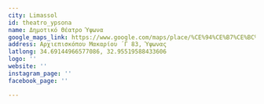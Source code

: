```yaml
---
city: Limassol
id: theatro_ypsona
name: Δημοτικό Θέατρο Ύψωνα
google_maps_link: https://www.google.com/maps/place/%CE%94%CE%B7%CE%BC%CE%BF%CF%84%CE%B9%CE%BA%CF%8C+%CE%98%CE%AD%CE%B1%CF%84%CF%81%CE%BF+%CE%8E%CF%88%CF%89%CE%BD%CE%B1/@34.6912512,32.952975,17z/data=!3m1!4b1!4m5!3m4!1s0x14e731ccd67fcb41:0x56c15c90cd4662c2!8m2!3d34.6912517!4d32.9551659
address: Αρχιεπισκόπου Μακαρίου ΄Γ 83, Ύψωνας
latlong: 34.69144966577086, 32.95519588433606
logo: ''
website: ''
instagram_page: ''
facebook_page: ''

---
```

